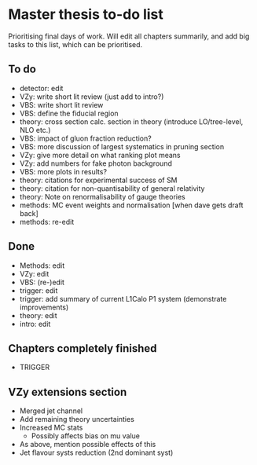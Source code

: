 # Master thesis to-do list

Prioritising final days of work. Will edit all chapters summarily, and
add big tasks to this list, which can be prioritised.

## To do

 + detector:    edit
 + VZy:         write short lit review (just add to intro?)
 + VBS:         write short lit review
 + VBS:         define the fiducial region
 + theory:      cross section calc. section in theory (introduce LO/tree-level, NLO etc.)
 + VBS:         impact of gluon fraction reduction?
 + VBS:         more discussion of largest systematics in pruning section
 + VZy:         give more detail on what ranking plot means
 + VZy:         add numbers for fake photon background
 + VBS:         more plots in results?
 + theory:      citations for experimental success of SM
 + theory:      citation for non-quantisability of general relativity
 + theory:      Note on renormalisability of gauge theories
 + methods:     MC event weights and normalisation
[when dave gets draft back]
 + methods:     re-edit


## Done

 + Methods:     edit
 + VZy:         edit
 + VBS:         (re-)edit
 + trigger:     edit
 + trigger:     add summary of current L1Calo P1 system (demonstrate improvements)
 + theory:      edit
 + intro:       edit

## Chapters completely finished

 + TRIGGER


## VZy extensions section

 + Merged jet channel
 + Add remaining theory uncertainties
 + Increased MC stats
    + Possibly affects bias on mu value
 + As above, mention possible effects of this
 + Jet flavour systs reduction (2nd dominant syst)
